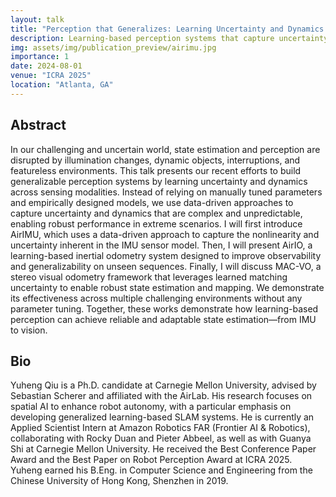 ```yaml
---
layout: talk
title: "Perception that Generalizes: Learning Uncertainty and Dynamics for State Estimation from IMU to Vision"
description: Learning-based perception systems that capture uncertainty and dynamics across sensing modalities, enabling robust performance in extreme scenarios from IMU to vision.
img: assets/img/publication_preview/airimu.jpg
importance: 1
date: 2024-08-01
venue: "ICRA 2025"
location: "Atlanta, GA"
---
```


## Abstract

In our challenging and uncertain world, state estimation and perception are disrupted by illumination changes, dynamic objects, interruptions, and featureless environments. This talk presents our recent efforts to build generalizable perception systems by learning uncertainty and dynamics across sensing modalities. Instead of relying on manually tuned parameters and empirically designed models, we use data-driven approaches to capture uncertainty and dynamics that are complex and unpredictable, enabling robust performance in extreme scenarios. I will first introduce AirIMU, which uses a data-driven approach to capture the nonlinearity and uncertainty inherent in the IMU sensor model. Then, I will present AirIO, a learning-based inertial odometry system designed to improve observability and generalizability on unseen sequences. Finally, I will discuss MAC-VO, a stereo visual odometry framework that leverages learned matching uncertainty to enable robust state estimation and mapping. We demonstrate its effectiveness across multiple challenging environments without any parameter tuning. Together, these works demonstrate how learning-based perception can achieve reliable and adaptable state estimation—from IMU to vision.

## Bio

Yuheng Qiu is a Ph.D. candidate at Carnegie Mellon University, advised by Sebastian Scherer and affiliated with the AirLab. His research focuses on spatial AI to enhance robot autonomy, with a particular emphasis on developing generalized learning-based SLAM systems. He is currently an Applied Scientist Intern at Amazon Robotics FAR (Frontier AI & Robotics), collaborating with Rocky Duan and Pieter Abbeel, as well as with Guanya Shi at Carnegie Mellon University. He received the Best Conference Paper Award and the Best Paper on Robot Perception Award at ICRA 2025. Yuheng earned his B.Eng. in Computer Science and Engineering from the Chinese University of Hong Kong, Shenzhen in 2019.
